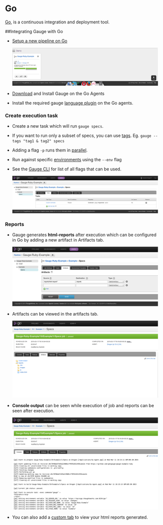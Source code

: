 # Go
[Go](http://www.go.cd/), is a continuous integration and deployment tool.

##Integrating Gauge with Go

* [Setup a new pipeline on Go](http://www.go.cd/documentation/user/current/configuration/quick_pipeline_setup.html)

    ![pipeline](images/Gauge_Pipeline.png "gauge pipeline")
* [Download](http://getgauge.io/download.html) and Install Gauge on the Go Agents
* Install the required gauge [language plugin](../../installation/install_language_runners.md) on the Go agents.

### Create execution task

* Create a new task which will run `gauge specs`.
* If you want to run only a subset of specs, you can use [tags](../execution/tagged_execution.md). Eg. ```gauge --tags "tag1 & tag2" specs```
* Adding a flag `-p` runs them in [parallel](../execution/parallel_execution.md).
* Run against specific [environments](../managing_environments/README.md) using the ```--env``` flag
* See the [Gauge CLI](../../cli/README.md) for list of all flags that can be used.

    ![configuring](images/Configuring_Gauge.png "adding new task")

### Reports

* Gauge generates **html-reports** after execution which can be configured in Go by adding a new artifact in Artifacts tab.

    ![artifact](images/Configuring_Artifacts.png "artifact")


* Artifacts can be viewed in the artifacts tab.

    ![artifact](images/Arifacts.png "artifact")

* **Console output** can be seen while execution of job and reports can be seen after execution.

     ![console](images/Console_Output.png "console")

* You can also add a [custom tab](http://www.go.cd/documentation/user/current/configuration/managing_artifacts_and_reports.html#using-tabs) to view your html reports generated.
